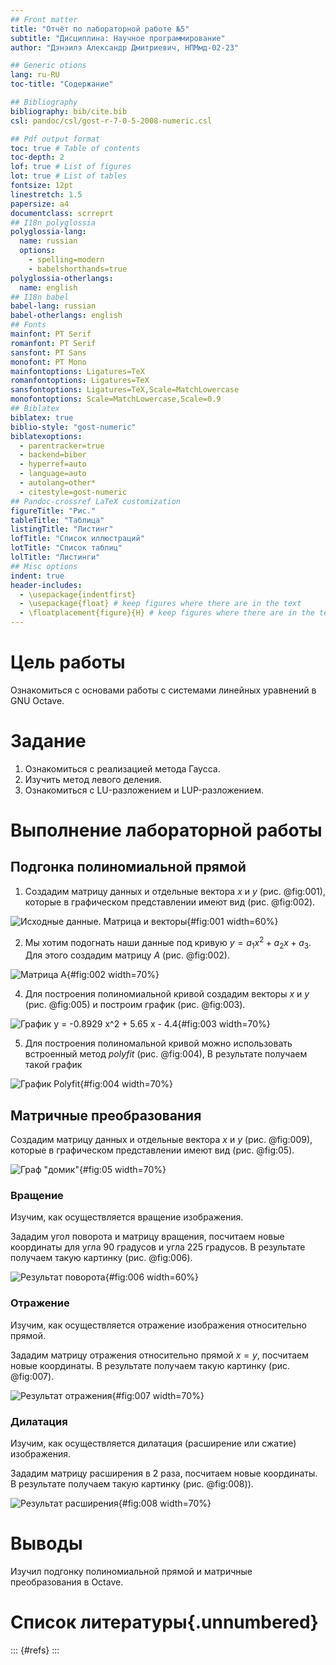 ```yaml
---
## Front matter
title: "Отчёт по лабораторной работе №5"
subtitle: "Дисциплина: Научное программирование"
author: "Дэнэилэ Александр Дмитриевич, НПМмд-02-23"

## Generic otions
lang: ru-RU
toc-title: "Содержание"

## Bibliography
bibliography: bib/cite.bib
csl: pandoc/csl/gost-r-7-0-5-2008-numeric.csl

## Pdf output format
toc: true # Table of contents
toc-depth: 2
lof: true # List of figures
lot: true # List of tables
fontsize: 12pt
linestretch: 1.5
papersize: a4
documentclass: scrreprt
## I18n polyglossia
polyglossia-lang:
  name: russian
  options:
	- spelling=modern
	- babelshorthands=true
polyglossia-otherlangs:
  name: english
## I18n babel
babel-lang: russian
babel-otherlangs: english
## Fonts
mainfont: PT Serif
romanfont: PT Serif
sansfont: PT Sans
monofont: PT Mono
mainfontoptions: Ligatures=TeX
romanfontoptions: Ligatures=TeX
sansfontoptions: Ligatures=TeX,Scale=MatchLowercase
monofontoptions: Scale=MatchLowercase,Scale=0.9
## Biblatex
biblatex: true
biblio-style: "gost-numeric"
biblatexoptions:
  - parentracker=true
  - backend=biber
  - hyperref=auto
  - language=auto
  - autolang=other*
  - citestyle=gost-numeric
## Pandoc-crossref LaTeX customization
figureTitle: "Рис."
tableTitle: "Таблица"
listingTitle: "Листинг"
lofTitle: "Список иллюстраций"
lotTitle: "Список таблиц"
lolTitle: "Листинги"
## Misc options
indent: true
header-includes:
  - \usepackage{indentfirst}
  - \usepackage{float} # keep figures where there are in the text
  - \floatplacement{figure}{H} # keep figures where there are in the text
---
```


# Цель работы

Ознакомиться с основами работы с системами линейных уравнений в GNU Octave.

# Задание

1. Ознакомиться с реализацией метода Гаусса.
1. Изучить метод левого деления.
1. Ознакомиться с LU-разложением и LUP-разложением.


# Выполнение лабораторной работы

## Подгонка полиномиальной прямой

1. Создадим матрицу данных и отдельные вектора *x* и *y* (рис. @fig:001), которые в графическом представлении имеют вид (рис. @fig:002).

![Исходные данные. Матрица и векторы](image/1111.png){#fig:001 width=60%}

2. Мы хотим подогнать наши данные под кривую $y = a_1 x^2 + a_2 x + a_3$. Для этого создадим матрицу *A* (рис. @fig:002).

![Матрица А](image/2222.png){#fig:002 width=70%}

4. Для построения полиномиальной кривой создадим векторы *x* и *y* (рис. @fig:005) и построим график (рис. @fig:003).

![График $y = -0.8929 x^2 + 5.65 x - 4.4$](image/111.png){#fig:003 width=70%}

5. Для построения полиномальной кривой можно использовать встроенный метод *polyfit* (рис. @fig:004), В результате получаем такой график

![График Polyfit](image/222.png){#fig:004 width=70%}

## Матричные преобразования

Создадим матрицу данных и отдельные вектора *x* и *y* (рис. @fig:009), которые в графическом представлении имеют вид (рис. @fig:05).

![Граф "домик"](image/333.png){#fig:05 width=70%}

### Вращение

Изучим, как осуществляется вращение изображения.

Зададим угол поворота и матрицу вращения, посчитаем новые координаты для угла 90 градусов и угла 225 градусов. В результате получаем такую картинку (рис. @fig:006).

![Результат поворота](image/444.png){#fig:006 width=60%}

### Отражение

Изучим, как осуществляется отражение изображения относительно прямой.

Зададим матрицу отражения относительно прямой $x = y$, посчитаем новые координаты. В результате получаем такую картинку 
(рис. @fig:007).

![Результат отражения](image/555.png){#fig:007 width=70%}

### Дилатация

Изучим, как осуществляется дилатация (расширение или сжатие) изображения.

Зададим матрицу расширения в 2 раза, посчитаем новые координаты. В результате получаем такую картинку (рис. @fig:008)).

![Результат расширения](image/666.png){#fig:008 width=70%}

# Выводы

Изучил подгонку полиномиальной прямой и матричные преобразования в Octave.

# Список литературы{.unnumbered}

::: {#refs}
:::
